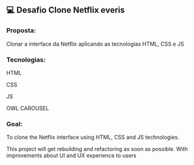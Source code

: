 ## :computer: Desafio Clone Netflix everis

### Proposta: 

Clonar a interface da Netflix aplicando as tecnologias HTML, CSS e JS

### Tecnologias:

HTML

CSS

JS

OWL CAROUSEL

### Goal:

To clone the Netflix interface using HTML, CSS and JS technologies.

This project will get rebuilding and refactoring as soon as possible. With improvements about UI and UX experience to users





